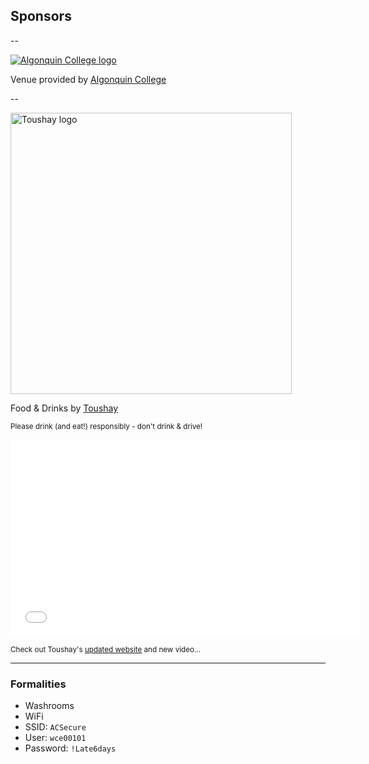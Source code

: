 ## Sponsors

--

[![Algonquin College logo](../../img/sponsors/algonquin-college.jpg)](http://www.algonquincollege.com/)

Venue provided by [Algonquin College](http://www.algonquincollege.com/)

--

<a href="http://www.toushay.com/">
	<img src="../../img/sponsors/toushay-logo.png" width="450px" alt="Toushay logo"/>
</a>

Food & Drinks by [Toushay](http://www.toushay.com/)

<small>Please drink (and eat!) responsibly - don't drink & drive!</small>


<iframe width="560" height="315" src="//www.youtube.com/embed/IpLL3WPE2QE?rel=0&amp;showinfo=0" frameborder="0" allowfullscreen></iframe>

<small>Check out Toushay's [updated website](http://www.toushay.com/) and new video...</small>

---

### Formalities

- Washrooms
- WiFi
 - SSID: ``ACSecure``
 - User: ``wce00101``
 - Password: ``!Late6days``